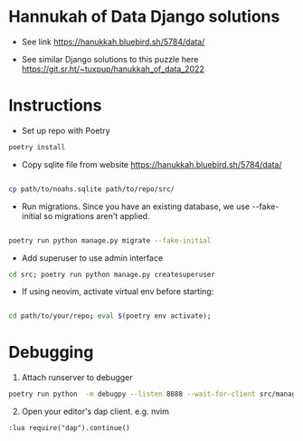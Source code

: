 # Hannukah of Data Django solutions

- See link https://hanukkah.bluebird.sh/5784/data/

- See similar Django solutions to this puzzle here https://git.sr.ht/~tuxpup/hanukkah_of_data_2022

# Instructions

- Set up repo with Poetry

```bash
poetry install
```

- Copy sqlite file from website https://hanukkah.bluebird.sh/5784/data/

```bash

cp path/to/noahs.sqlite path/to/repo/src/
```

- Run migrations. Since you have an existing database, we use --fake-initial so migrations aren't applied.

```bash

poetry run python manage.py migrate --fake-initial
```

- Add superuser to use admin interface

```bash
cd src; poetry run python manage.py createsuperuser
```

- If using neovim, activate virtual env before starting:

```bash

cd path/to/your/repo; eval $(poetry env activate);
```

# Debugging

1. Attach runserver to debugger

```bash
poetry run python  -m debugpy --listen 8888 --wait-for-client src/manage.py runserver
```

2. Open your editor's dap client. e.g. nvim

```vim
:lua require("dap").continue()
```
